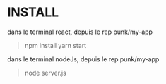 # INSTALL

dans le terminal react, depuis le rep punk/my-app
> npm install
> yarn start

dans le terminal nodeJs, depuis le rep punk/my-app
> node server.js
